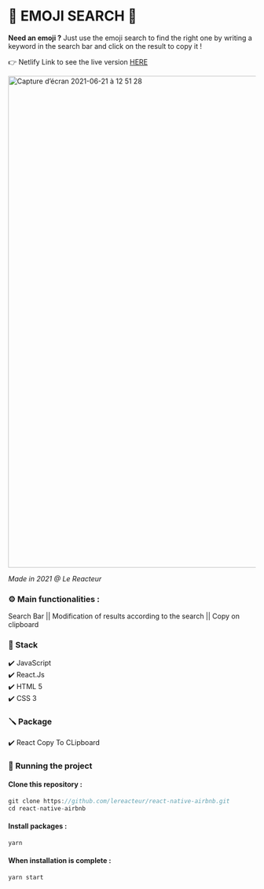 # 🤩 EMOJI SEARCH 🤩

**Need an emoji ?** Just use the emoji search to find the right one by writing a keyword in the search bar and click on the result to copy it !

👉 Netlify Link to see the live version [HERE](https://emoji-search-pb.netlify.app/)

<img width="1000" alt="Capture d’écran 2021-06-21 à 12 51 28" src="https://user-images.githubusercontent.com/80970440/122750908-687b4f00-d28f-11eb-9a03-f2424e69f0b8.png">

_Made in 2021 @ Le Reacteur_

### ⚙️ Main functionalities : 
Search Bar || Modification of results according to the search || Copy on clipboard

### 🔧 Stack 
✔️ JavaScript  
✔️ React.Js  
✔️ HTML 5  
✔️ CSS 3  

### 🪛 Package
✔️ React Copy To CLipboard

### 🚀 Running the project
#### Clone this repository :

``` javascript
git clone https://github.com/lereacteur/react-native-airbnb.git
cd react-native-airbnb
```

#### Install packages :

``` javascript
yarn
```

#### When installation is complete :
``` javascript
yarn start
```
